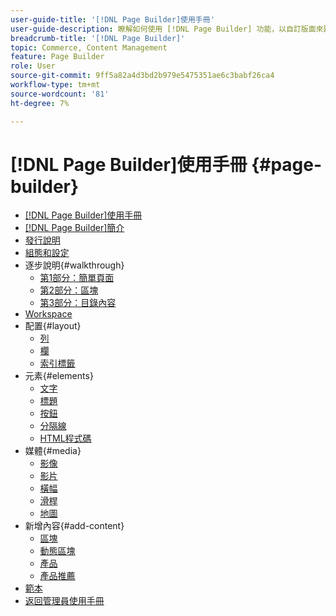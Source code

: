 ```yaml
---
user-guide-title: '[!DNL Page Builder]使用手冊'
user-guide-description: 瞭解如何使用 [!DNL Page Builder] 功能，以自訂版面來建立內容豐富的頁面，進而增強您的視覺敘事能力，並提高客戶參與度和忠誠度。
breadcrumb-title: '[!DNL Page Builder]'
topic: Commerce, Content Management
feature: Page Builder
role: User
source-git-commit: 9ff5a82a4d3bd2b979e5475351ae6c3babf26ca4
workflow-type: tm+mt
source-wordcount: '81'
ht-degree: 7%

---
```



# [!DNL Page Builder]使用手冊 {#page-builder}

- [[!DNL Page Builder]使用手冊](guide-overview.md)
- [ [!DNL Page Builder]簡介](introduction.md)
- [發行說明](release-notes.md)
- [組態和設定](setup.md)
- 逐步說明{#walkthrough}
   - [第1部分：簡單頁面](1-simple-page.md)
   - [第2部分：區塊](2-blocks.md)
   - [第3部分：目錄內容](3-catalog-content.md)
- [Workspace](workspace.md)
- 配置{#layout}
   - [列](row.md)
   - [欄](column.md)
   - [索引標籤](tabs.md)
- 元素{#elements}
   - [文字](text.md)
   - [標題](heading.md)
   - [按鈕](buttons.md)
   - [分隔線](divider.md)
   - [HTML程式碼](html-code.md)
- 媒體{#media}
   - [影像](image.md)
   - [影片](video.md)
   - [橫幅](banner.md)
   - [滑桿](slider.md)
   - [地圖](map.md)
- 新增內容{#add-content}
   - [區塊](block.md)
   - [動態區塊](dynamic-block.md)
   - [產品](products.md)
   - [產品推薦](recommendations.md)
- [範本](templates.md)
- [返回管理員使用手冊](https://experienceleague.adobe.com/zh-hant/docs/commerce-admin/user-guides/home)

